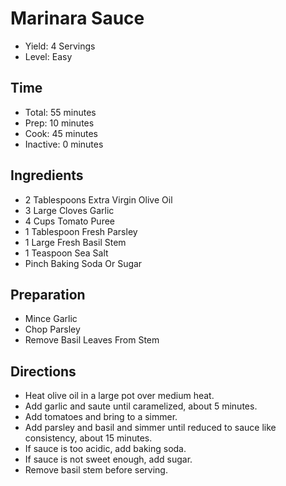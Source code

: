 # Marinara Sauce

* Yield: 4 Servings
* Level: Easy

## Time

* Total: 55 minutes
* Prep: 10 minutes
* Cook: 45 minutes
* Inactive: 0 minutes

## Ingredients

* 2 Tablespoons Extra Virgin Olive Oil
* 3 Large Cloves Garlic
* 4 Cups Tomato Puree
* 1 Tablespoon Fresh Parsley
* 1 Large Fresh Basil Stem
* 1 Teaspoon Sea Salt
* Pinch Baking Soda Or Sugar

## Preparation

* Mince Garlic
* Chop Parsley
* Remove Basil Leaves From Stem

## Directions

* Heat olive oil in a large pot over medium heat.
* Add garlic and saute until caramelized, about 5 minutes.
* Add tomatoes and bring to a simmer.
* Add parsley and basil and simmer until reduced to sauce like consistency, about 15 minutes.
* If sauce is too acidic, add baking soda.
* If sauce is not sweet enough, add sugar.
* Remove basil stem before serving.